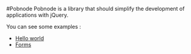 #Pobnode
Pobnode is a library that should simplify the development of applications
with jQuery.


You can see  some examples :
* [Hello world](/examples/index.html) 
* [Forms](/examples/form.html)

